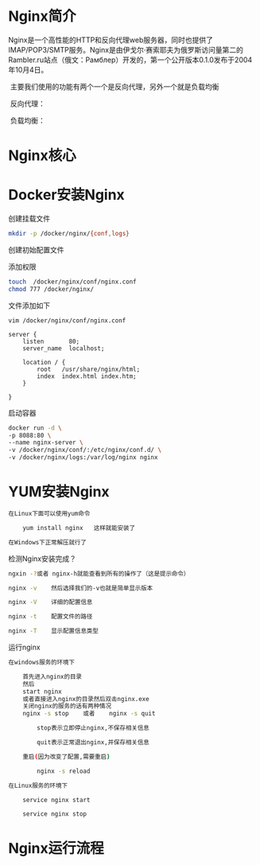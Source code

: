 # Nginx简介

​			Nginx是一个高性能的HTTP和反向代理web服务器，同时也提供了IMAP/POP3/SMTP服务。Nginx是由伊戈尔·赛索耶夫为俄罗斯访问量第二的Rambler.ru站点（俄文：Рамблер）开发的，第一个公开版本0.1.0发布于2004年10月4日。

​			主要我们使用的功能有两个一个是反向代理，另外一个就是负载均衡

​			反向代理：

​			负载均衡：

# Nginx核心

# Docker安装Nginx

创建挂载文件

```sh
mkdir -p /docker/nginx/{conf,logs}
```

创建初始配置文件



添加权限

```sh
touch  /docker/nginx/conf/nginx.conf
chmod 777 /docker/nginx/
```

文件添加如下

```nginx
vim /docker/nginx/conf/nginx.conf

server {
    listen       80;
    server_name  localhost;

    location / {
        root   /usr/share/nginx/html;
        index  index.html index.htm;
    }

}
```

启动容器

```sh
docker run -d \
-p 8088:80 \
--name nginx-server \
-v /docker/nginx/conf/:/etc/nginx/conf.d/ \
-v /docker/nginx/logs:/var/log/nginx nginx
```



# YUM安装Nginx

```sh
在Linux下面可以使用yum命令

	yum install nginx	这样就能安装了

在Windows下正常解压就行了
```

检测Nginx安装完成？

```sh
ngxin -?或者 nginx-h就能查看到所有的操作了（这是提示命令）
```


```sh
nginx -v	然后选择我们的-v也就是简单显示版本

nginx -V	详细的配置信息

nginx -t	配置文件的路径

nginx -T	显示配置信息类型
```

运行nginx


```sh
在windows服务的环境下

	首先进入nginx的目录
	然后
	start nginx
	或者直接进入nginx的目录然后双击nginx.exe
	关闭nginx的服务的话有两种情况
	nginx -s stop    或者    nginx -s quit	

		stop表示立即停止nginx,不保存相关信息

		quit表示正常退出nginx,并保存相关信息

	重启(因为改变了配置,需要重启)

		nginx -s reload

在Linux服务的环境下

	service nginx start

	service nginx stop	
```

# Nginx运行流程

